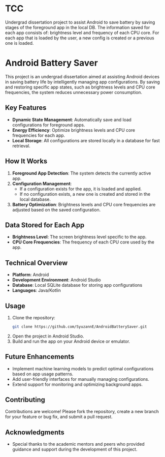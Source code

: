 # TCC

Undergrad dissertation project to assist Android to save battery by saving stages of the foreground app in the local DB. The information saved for each app consists of: brightness level and frequency of each CPU core. For each app that is loaded by the user, a new config is created or a previous one is loaded.

# Android Battery Saver

This project is an undergrad dissertation aimed at assisting Android devices in saving battery life by intelligently managing app configurations. By saving and restoring specific app states, such as brightness levels and CPU core frequencies, the system reduces unnecessary power consumption.

## Key Features
- **Dynamic State Management**: Automatically save and load configurations for foreground apps.
- **Energy Efficiency**: Optimize brightness levels and CPU core frequencies for each app.
- **Local Storage**: All configurations are stored locally in a database for fast retrieval.

## How It Works
1. **Foreground App Detection**: The system detects the currently active app.
2. **Configuration Management**:
   - If a configuration exists for the app, it is loaded and applied.
   - If no configuration exists, a new one is created and stored in the local database.
3. **Battery Optimization**: Brightness levels and CPU core frequencies are adjusted based on the saved configuration.

## Data Stored for Each App
- **Brightness Level**: The screen brightness level specific to the app.
- **CPU Core Frequencies**: The frequency of each CPU core used by the app.

## Technical Overview
- **Platform**: Android
- **Development Environment**: Android Studio
- **Database**: Local SQLite database for storing app configurations
- **Languages**: Java/Kotlin

## Usage
1. Clone the repository:
   ```bash
   git clone https://github.com/SyuzannE/AndroidBatterySaver.git
   ```
2. Open the project in Android Studio.
3. Build and run the app on your Android device or emulator.

## Future Enhancements
- Implement machine learning models to predict optimal configurations based on app usage patterns.
- Add user-friendly interfaces for manually managing configurations.
- Extend support for monitoring and optimizing background apps.

## Contributing
Contributions are welcome! Please fork the repository, create a new branch for your feature or bug fix, and submit a pull request.

## Acknowledgments
- Special thanks to the academic mentors and peers who provided guidance and support during the development of this project.
